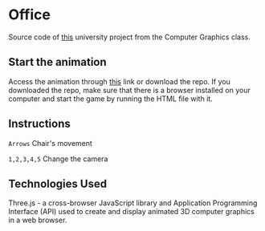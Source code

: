 # Office

Source code of [this](http://web.tecnico.ulisboa.pt/~ist186512/projects/office/) university project from the Computer Graphics class. 

## Start the animation

Access the animation through [this](http://web.tecnico.ulisboa.pt/~ist186512/projects/office/) link or download the repo.
If you downloaded the repo, make sure that there is a browser installed on your computer and start the game by running the HTML file with it.

## Instructions

```Arrows``` Chair's movement

```1,2,3,4,5``` Change the camera

## Technologies Used

Three.js - a cross-browser JavaScript library and Application Programming Interface (API) used to create and display animated 3D computer graphics in a web browser. 
